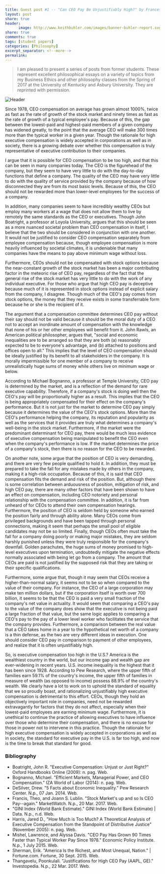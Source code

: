 ```yaml
---
title: Guest post #1 -- "Can CEO Pay Be Unjustifiably High?" by Frances Roorda
layout: post
share: true
header:
      image: http://www.keithbuhler.com/images/banner-buhler-report.svg
share: true
comments: true
tags: [student papers]
categories: [Philosophy]
excerpt_separator: <!--more-->
permalink: 
---
```


> I am pleased to present a series of posts from former students. These represent excellent philosophical essays on a variety of topics from my Business Ethics and other philosophy classes from the Spring of 2017 at the University of Kentucky and Asbury University. They are reprinted with permission. 

![Header](http://az616578.vo.msecnd.net/files/2016/06/01/6360035277177830871761195558_Sheryl-Sandberg-Facebook-COO.jpg)



Since 1978, CEO compensation on average has grown almost 1000%, twice as fast as the rate of growth of the stock market and ninety times as fast as the rate of growth of a typical employee's pay. Because of this, the gap between the lowest-paid and highest-paid members of a given company has widened greatly, to the point that the average CEO will make 300 times more than the typical worker in a given year. Though the rationale for high executive compensation is widely accepted in corporations as well as in society, there is a growing debate over whether this compensation is truly representative of executive contribution to their companies.


I argue that it is possible for CEO compensation to be too high, and that this can be seen in many companies today. The CEO is the figurehead of the company, but they seem to have very little to do with the day-to-day functions that define a company. The quality of the CEO may have very little to do with the quality of service provided by the company because of how disconnected they are from its most basic levels. Because of this, the CEO should not be rewarded more than lower-level employees for the success of a company.

<!--more-->


In addition, many companies seem to have incredibly wealthy CEOs but employ many workers at a wage that does not allow them to live by remotely the same standards as the CEO or executives. Though John Boatright, a professor at Loyola University, argues that this should be seen as a more nuanced societal problem than CEO compensation in itself, I believe that the two should be considered in conjunction with one another. It would not be justified to consider CEO compensation separately from employee compensation because, though employee compensation is more heavily influenced by societal climates, it is undeniable that many companies have the means to pay above minimum wage without loss.

Furthermore, CEOs should not be compensated with stock options because the near-constant growth of the stock market has been a major contributing factor in the meteoric rise of CEO pay, regardless of the fact that the general rise of the stock market has very little to do with the work of any individual executive. For those who argue that high CEO pay is deceptive because much of it is represented in stock options instead of explicit salary from the company, I disagree. Though much of the CEO's pay comes from stock options, the money that they receive exists in some transferrable form because he or she is the recipient of it.

The argument that a compensation committee determines CEO pay without their say should not be valid because it should be the moral duty of a CEO not to accept an inordinate amount of compensation with the knowledge that none of his or her other employees will benefit from it. John Rawls, an American political philosopher, argues that, "social and economic inequalities are to be arranged so that they are both (a) reasonably expected to be to everyone's advantage, and (b) attached to positions and offices open to all." This implies that the level of CEO compensation should be ideally justified by its benefit to all stakeholders in the company. It is morally impermissible for one member of a company to receive unrealistically huge sums of money while others live on minimum wage or below.

According to Michael Bognanno, a professor at Temple University, CEO pay is determined by the market, and is a reflection of the demand for rare executive capability. Therefore, if a company's stock is doing well then the CEO's pay will be proportionally higher as a result. This implies that the CEO is being appropriately compensated for their effect on the company's performance. But it is not just for the market to determine CEO pay simply because it determines the value of the CEO's stock options. More than the CEO's performance helping the company, its reputation and popularity as well as the services that it provides are truly what determines a company's well-being in the stock market. Furthermore, if the market were the predominant determinant for CEO pay, there would be much less evidence of executive compensation being manipulated to benefit the CEO even when the company's performance is low. If the market determines the price of a company's stock, then there is no reason for the CEO to be rewarded.

On another note, some argue that the position of CEO is very demanding, and there are very few people qualified to hold it. In addition, they must be prepared to take the fall for any mistakes made by others in the company, making it a high-risk occupation. Because of this, it is said that CEO compensation fits the demand and risk of the position. But, although there is some correlation between arduousness of position, mitigation of risk, and high CEO pay, there are many other factors that have been shown to have an effect on compensation, including CEO notoriety and personal relationship with the compensation committee. In addition, it is far from unheard of for CEOs to attend their own compensation hearings. Furthermore, the position of CEO is seldom held by someone who earned the position fairly and through ability alone. Many CEOs come from privileged backgrounds and have been tapped through personal connections, making it seem that perhaps the small pool of eligible candidates may not be so limited. Finally, though CEOs often must take the fall for a company doing poorly or making major mistakes, they are seldom harshly punished unless they were truly responsible for the company's downfall. Golden parachutes, the huge sums of money promised to high-level executives upon termination, undoubtedly mitigate the negative effects normally associated with being let go from a company. The amount that CEOs are paid is not justified by the supposed risk that they are taking or their specific qualifications.

Furthermore, some argue that, though it may seem that CEOs receive a higher-than-normal salary, it seems not to be so when compared to the value of their company. For instance, the CEO of a large corporation may make ten million dollars, but if the corporation itself is worth over 700 billion, it seems to be that the CEO is paid a very small fraction of the company's net value in actuality. It would seem that comparing a CEO's pay to the value of the company does show that the executive is not being paid a large fraction of that value, but the same logic applies to comparing a CEO's pay to the pay of a lower level worker who facilitates the service that the company provides. Furthermore, a comparison between the real value that a CEO takes home in a year to the hypothetical net worth of a company is a thin defense, as the two are very different ideas in execution. One should consider CEO pay in comparison to payment of other employees, and realize that it is often unjustifiably high.

So, is executive compensation too high in the U.S.? America is the wealthiest country in the world, but our income gap and wealth gap are ever-widening in recent years. U.S. income inequality is the highest that it has been since 1928. According to Pew Research, where the upper fifth of families earn 59.1% of the country's income, the upper fifth of families in measure of wealth (as opposed to income) possess 88.9% of the country's wealth. We clearly have a lot to work on to uphold the standard of equality that we so proudly boast, and rationalizing unjustifiably high executive compensation is detrimental to this effort. CEOs, though they hold an objectively important role in companies, need not be rewarded extravagantly for factors that they do not affect, especially when their lowest-paid employees are earning minimum wage. Furthermore, it is unethical to continue the practice of allowing executives to have influence over those who determine their compensation, and there is no excuse for those in power not to intervene in this practice. Though the rationale for high executive compensation is widely accepted in corporations as well as in society, the standard for executive pay in the U.S. is far too high, and now is the time to break that standard for good.

### Bibliography

- Boatright, John R. "Executive Compensation: Unjust or Just Right?" Oxford Handbooks Online (2009): n. pag. Web.
- Bognanno, Michael. "Efficient Markets, Managerial Power, and CEO Compensation." IZA World of Labor (2014): n. pag. Web.
- DeSilver, Drew. "5 Facts about Economic Inequality." Pew Research Center. N.p., 07 Jan. 2014. Web.
- Francis, Theo, and Joann S. Lublin. "Stock Market's up and so Is CEO Pay--again." MarketWatch. N.p., 20 Mar. 2017. Web.
- "GINI Index (World Bank Estimate)." GINI Index (World Bank Estimate) | Data. N.p., n.d. Web.
- Harris, Jared D., "How Much is Too Much? A Theoretical Analysis of Executive Compensation from the Standpoint of Distributive Justice" (November 2005): n. pag. Web.
- Mishel, Lawrence, and Alyssa Davis. "CEO Pay Has Grown 90 Times Faster than Typical Worker Pay Since 1978." Economic Policy Institute. N.p., 1 July 2015. Web.
- Sherman, Erik. "America Is the Richest, and Most Unequal, Nation." | Fortune.com. Fortune, 30 Sept. 2015. Web.
- Thangavelu, Poonkulali. "Justifications for High CEO Pay (AAPL, GE)." Investopedia. N.p., 22 Mar. 2017. Web.